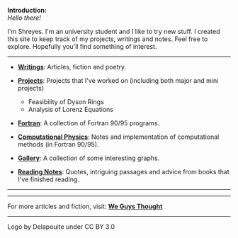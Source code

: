 
**Introduction:** \
*Hello there!*

I'm Shreyes.
I'm an university student and I like to try new stuff. I created this site to keep track of my projects, writings and notes. Feel free to explore. Hopefully you'll find something of interest.

***

- **[Writings](Writings/README.md)**: Articles, fiction and poetry.

- **[Projects](Project/README.md)**: Projects that I've worked on (including both major and mini projects)
    - Feasibility of Dyson Rings
    - Analysis of Lorenz Equations

- **[Fortran](https://github.com/mshreyes/Fortran_Programs)**: A collection of Fortran 90/95 programs.

- **[Computational Physics](https://github.com/mshreyes/Computational-Physics)**: Notes and implementation of computational methods (in Fortran 90/95).

- **[Gallery](Gallery/README.md)**: A collection of some interesting graphs.

- **[Reading Notes](Reading/README.md)**: Quotes, intriguing passages and advice from books that I've finished reading.

***

***

For more articles and fiction, visit: **[We Guys Thought](https://weguysthought.com/)**

***

Logo by Delapouite under CC BY 3.0